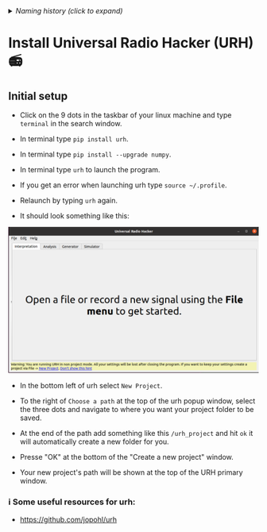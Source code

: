 <details><summary><i>Naming history (click to expand)</i></summary>
<pre>
2023 May 22: 010_Install_URH.md
</pre>
</details>

# Install Universal Radio Hacker (URH) 📻

## Initial setup   

- Click on the 9 dots in the taskbar of your linux machine and type `terminal` in the search window.

- In terminal type `pip install urh`.

- In terminal type `pip install --upgrade numpy`.

- In terminal type `urh` to launch the program.

- If you get an error when launching urh type `source ~/.profile`.

- Relaunch by typing `urh` again.

- It should look something like this:

![urh_screenshot.png](https://github.com/python-can-define-radio/sdr-course/blob/main/classroom_activities/Chx_Misc/Images/urh_screenshot.png?raw=true)  

- In the bottom left of urh select `New Project`.

- To the right of `Choose a path` at the top of the urh popup window, select the three dots and navigate to where you want your project folder to be saved.

- At the end of the path add something like this `/urh_project` and hit `ok` it will automatically create a new folder for you.
  
- Presse "OK" at the bottom of the "Create a new project" window.
  
- Your new project's path will be shown at the top of the URH primary window.

### ℹ️ Some useful resources for urh:

- https://github.com/jopohl/urh

